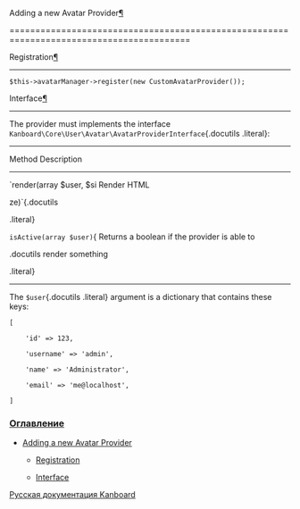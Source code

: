 Adding a new Avatar Provider[¶](#adding-a-new-avatar-provider "Ссылка на этот заголовок")

=========================================================================================



Registration[¶](#registration "Ссылка на этот заголовок")

---------------------------------------------------------



    $this->avatarManager->register(new CustomAvatarProvider());



Interface[¶](#interface "Ссылка на этот заголовок")

---------------------------------------------------



The provider must implements the interface `Kanboard\Core\User\Avatar\AvatarProviderInterface`{.docutils .literal}:



  ------------------------------------------------------------------------

  Method                   Description

  ------------------------ -----------------------------------------------

  `render(array $user, $si Render HTML

  ze)`{.docutils           

  .literal}                



  `isActive(array $user)`{ Returns a boolean if the provider is able to

  .docutils                render something

  .literal}                

  ------------------------------------------------------------------------



The `$user`{.docutils .literal} argument is a dictionary that contains these keys:



    [

        'id' => 123,

        'username' => 'admin',

        'name' => 'Administrator',

        'email' => 'me@localhost',

    ]



### [Оглавление](index.markdown)



-   [Adding a new Avatar Provider](#)

    -   [Registration](#registration)

    -   [Interface](#interface)



 



 



 



 



 



 



[Русская документация Kanboard](http://kanboard.ru/doc/)

